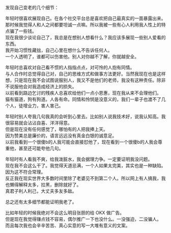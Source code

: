 发现自己变老的几个细节：

年轻时很喜欢展现自己。在各个社交平台总是喜欢把自己最真实的一面暴露出来。那时候我觉得人和人之间都要坦诚一点嘛。所以我被一些有心人利用我人性上的特点骗了一些钱。  
现在我很少谈论自己了，我总是在想别人想看什么？我应该多展现一些别人爱看的东西。  
我开始习惯性藏拙，自己心里在想什么不告诉任何人。  
一个人透明了，谁都可以伤害他。别人对你越不了解，你就越安全。

年轻时总喜欢对自己看不惯的人指指点点，对可怜的人抱有同情。  
与人合作时总觉得自己对，自己的思维方式和做事方法更好。当然我现在也是这样想，只是现在我不会试图说服别人，我又不是他们的老师，我没有这种责任。除非不说服他会对我造成经济上的损失。  
以前看到路边乞讨的残疾人总喜欢给他们一点小恩惠，现在我从来不会理他们。  
猫有猫道，狗有狗道。人各有命。同情和怜悯是没意义的，我们一辈子也渡不了几个人，徒增业力，害人害己。

年轻时别人夸我几句我真的会听到心里去。比如别人说我技术好，说我认知高。我很容易就会沾沾自喜、洋洋得意。  
但是现在没有任何感觉了，哪怕有的人把我捧上天。  
因为赞美总是廉价的，语言远远没有真金白银的诚意足。  
以前我看到一个很傻b的人我可能会直接怼他了，现在看到一个很傻b的人我会尊重他，甚至还可能夸他几句。

年轻时有人看我不爽，给我泼脏水，我会据理力争。一定要证明我没问题。  
现在我不会这么干了。我觉得天道忌满，一个人如果太完美，其实也是一种缺陷。因为这不符合常理。  
反正我在现实世界大多数时间里除了老婆见不到第二个人。所以网上有人搞我，我也懒得解释太多，拉黑，删除就好了。  
真君子利人利己，大丈夫多友多敌。

总之还有太多细节都能证明我老了。

比如年轻的时候我绝对不会这么明目张胆的给 OKX 做广告。  
但是现在我觉得赚点钱不容易，偶尔推广一下也没什么。一没强迫，二没骗人。  
而且每次我也会辛辛苦苦、真心实意的写一大堆有意义的文案。
